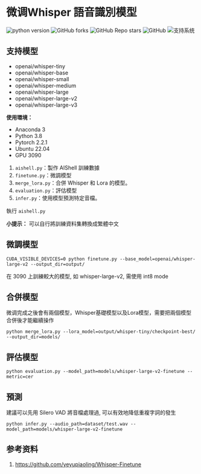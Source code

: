 # 微调Whisper 語音識別模型

![python version](https://img.shields.io/badge/python-3.8+-orange.svg)
![GitHub forks](https://img.shields.io/github/forks/yeyupiaoling/Whisper-Finetune)
![GitHub Repo stars](https://img.shields.io/github/stars/yeyupiaoling/Whisper-Finetune)
![GitHub](https://img.shields.io/github/license/yeyupiaoling/Whisper-Finetune)
![支持系统](https://img.shields.io/badge/支持系统-Win/Linux/MAC-9cf)

## 支持模型

 - openai/whisper-tiny
 - openai/whisper-base
 - openai/whisper-small
 - openai/whisper-medium
 - openai/whisper-large
 - openai/whisper-large-v2
 - openai/whisper-large-v3


**使用環境：**

- Anaconda 3
- Python 3.8
- Pytorch 2.2.1
- Ubuntu 22.04
- GPU 3090


1. `aishell.py`：製作 AIShell 訓練數據
2. `finetune.py`：微調模型
3. `merge_lora.py`：合併 Whisper 和 Lora 的模型。
4. `evaluation.py`：評估模型
5. `infer.py`：使用模型預測特定音檔。

<a name='準備數據'></a>

執行 `aishell.py`

**小提示：**
可以自行將訓練資料集轉換成繁體中文


<a name='微調模型'></a>

## 微調模型

```shell
CUDA_VISIBLE_DEVICES=0 python finetune.py --base_model=openai/whisper-large-v2 --output_dir=output/
```
在 3090 上訓練較大的模型, 如 whisper-large-v2, 需使用 int8 mode

## 合併模型

微调完成之後會有兩個模型，Whisper基礎模型以及Lora模型，需要把兩個模型合併後才能繼續操作

```shell
python merge_lora.py --lora_model=output/whisper-tiny/checkpoint-best/ --output_dir=models/
```

## 評估模型
<a name='評估模型'></a>


```shell
python evaluation.py --model_path=models/whisper-large-v2-finetune --metric=cer
```

## 預測
<a name='预测'></a>

建議可以先用 Silero VAD 將音檔處理過, 可以有效地降低重複字詞的發生
```shell
python infer.py --audio_path=dataset/test.wav --model_path=models/whisper-large-v2-finetune
```

## 参考资料

1. https://github.com/yeyupiaoling/Whisper-Finetune
